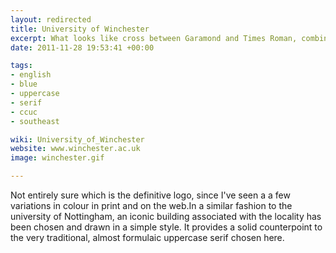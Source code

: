 ```yaml
---
layout: redirected
title: University of Winchester
excerpt: What looks like cross between Garamond and Times Roman, combined with an iconic landmark
date: 2011-11-28 19:53:41 +00:00

tags:
- english
- blue
- uppercase
- serif
- ccuc
- southeast

wiki: University_of_Winchester
website: www.winchester.ac.uk
image: winchester.gif

---
```


Not entirely sure which is the definitive logo, since I've seen a a few variations in colour in print and on the web.In a similar fashion to the university of Nottingham, an iconic building associated with the locality has been chosen and drawn in a simple style. It provides a solid counterpoint to the very traditional, almost formulaic uppercase serif chosen here.
